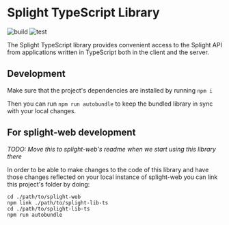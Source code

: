 # Splight TypeScript Library

![build](https://github.com/splightplatform/splight-lib-ts/actions/workflows/build.yml/badge.svg "build")
![test](https://github.com/splightplatform/splight-lib-ts/actions/workflows/test.yml/badge.svg "test")

The Splight TypeScript library provides convenient access to the Splight API from applications written in TypeScript both in the client and the server.

## Development

Make sure that the project's dependencies are installed by running
`npm i`

Then you can run `npm run autobundle` to keep the bundled library in sync with your local changes.

## For splight-web development

_TODO: Move this to splight-web's readme when we start using this library there_

In order to be able to make changes to the code of this library and have those changes
reflected on your local instance of splight-web you can link this project's folder by doing:

```
cd ./path/to/splight-web
npm link ./path/to/splight-lib-ts
cd ./path/to/splight-lib-ts
npm run autobundle
```
